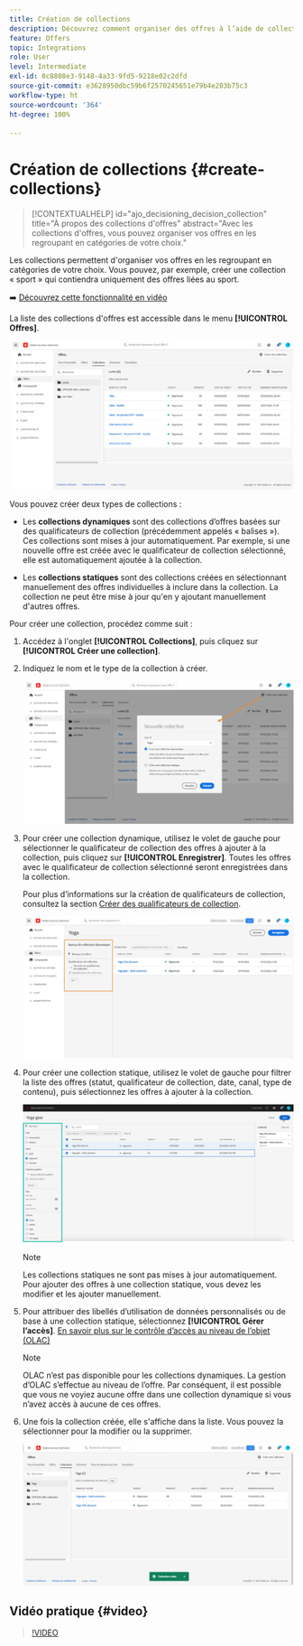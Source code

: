 ```yaml
---
title: Création de collections
description: Découvrez comment organiser des offres à l’aide de collections.
feature: Offers
topic: Integrations
role: User
level: Intermediate
exl-id: 0c8808e3-9148-4a33-9fd5-9218e02c2dfd
source-git-commit: e3628950dbc59b6f2570245651e79b4e203b75c3
workflow-type: ht
source-wordcount: '364'
ht-degree: 100%

---
```


# Création de collections {#create-collections}

>[!CONTEXTUALHELP]
>id="ajo_decisioning_decision_collection"
>title="À propos des collections d&#39;offres"
>abstract="Avec les collections d&#39;offres, vous pouvez organiser vos offres en les regroupant en catégories de votre choix."

Les collections permettent d&#39;organiser vos offres en les regroupant en catégories de votre choix. Vous pouvez, par exemple, créer une collection « sport » qui contiendra uniquement des offres liées au sport.

➡️ [Découvrez cette fonctionnalité en vidéo](#video)

La liste des collections d&#39;offres est accessible dans le menu **[!UICONTROL Offres]**.

![](../assets/collections_list.png)

Vous pouvez créer deux types de collections :

* Les **collections dynamiques** sont des collections d’offres basées sur des qualificateurs de collection (précédemment appelés « balises »). Ces collections sont mises à jour automatiquement. Par exemple, si une nouvelle offre est créée avec le qualificateur de collection sélectionné, elle est automatiquement ajoutée à la collection.

* Les **collections statiques** sont des collections créées en sélectionnant manuellement des offres individuelles à inclure dans la collection. La collection ne peut être mise à jour qu&#39;en y ajoutant manuellement d&#39;autres offres.

Pour créer une collection, procédez comme suit :

1. Accédez à l&#39;onglet **[!UICONTROL Collections]**, puis cliquez sur **[!UICONTROL Créer une collection]**.

1. Indiquez le nom et le type de la collection à créer.

   ![](../assets/collection_create.png)

1. Pour créer une collection dynamique, utilisez le volet de gauche pour sélectionner le qualificateur de collection des offres à ajouter à la collection, puis cliquez sur **[!UICONTROL Enregistrer]**. Toutes les offres avec le qualificateur de collection sélectionné seront enregistrées dans la collection.

   Pour plus d’informations sur la création de qualificateurs de collection, consultez la section [Créer des qualificateurs de collection](../offer-library/creating-tags.md).

   ![](../assets/dynamic_collection.png)

1. Pour créer une collection statique, utilisez le volet de gauche pour filtrer la liste des offres (statut, qualificateur de collection, date, canal, type de contenu), puis sélectionnez les offres à ajouter à la collection.

   ![](../assets/static_collection.png)

   >[!NOTE]
   >
   >Les collections statiques ne sont pas mises à jour automatiquement. Pour ajouter des offres à une collection statique, vous devez les modifier et les ajouter manuellement.

1. Pour attribuer des libellés d’utilisation de données personnalisés ou de base à une collection statique, sélectionnez **[!UICONTROL Gérer l’accès]**. [En savoir plus sur le contrôle d’accès au niveau de l’objet (OLAC)](../../administration/object-based-access.md)

   >[!NOTE]
   >
   >OLAC n’est pas disponible pour les collections dynamiques. La gestion d’OLAC s’effectue au niveau de l’offre. Par conséquent, il est possible que vous ne voyiez aucune offre dans une collection dynamique si vous n’avez accès à aucune de ces offres.

1. Une fois la collection créée, elle s&#39;affiche dans la liste. Vous pouvez la sélectionner pour la modifier ou la supprimer.

   ![](../assets/collection_created.png)

## Vidéo pratique {#video}

>[!VIDEO](https://video.tv.adobe.com/v/329376?quality=12)


